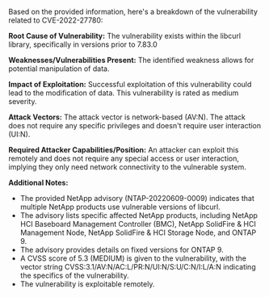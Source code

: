 Based on the provided information, here's a breakdown of the vulnerability related to CVE-2022-27780:

**Root Cause of Vulnerability:**
The vulnerability exists within the libcurl library, specifically in versions prior to 7.83.0

**Weaknesses/Vulnerabilities Present:**
The identified weakness allows for potential manipulation of data.

**Impact of Exploitation:**
Successful exploitation of this vulnerability could lead to the modification of data. This vulnerability is rated as medium severity.

**Attack Vectors:**
The attack vector is network-based (AV:N). The attack does not require any specific privileges and doesn't require user interaction (UI:N).

**Required Attacker Capabilities/Position:**
An attacker can exploit this remotely and does not require any special access or user interaction, implying they only need network connectivity to the vulnerable system.

**Additional Notes:**

*   The provided NetApp advisory (NTAP-20220609-0009) indicates that multiple NetApp products use vulnerable versions of libcurl.
*   The advisory lists specific affected NetApp products, including NetApp HCI Baseboard Management Controller (BMC), NetApp SolidFire & HCI Management Node, NetApp SolidFire & HCI Storage Node, and ONTAP 9.
*   The advisory provides details on fixed versions for ONTAP 9.
*   A CVSS score of 5.3 (MEDIUM) is given to the vulnerability, with the vector string CVSS:3.1/AV:N/AC:L/PR:N/UI:N/S:U/C:N/I:L/A:N indicating the specifics of the vulnerability.
*   The vulnerability is exploitable remotely.